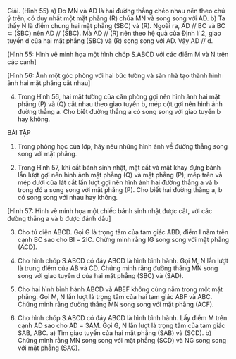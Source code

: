 Giải. (Hình 55)
a) Do MN và AD là hai đường thẳng chéo nhau nên theo chú ý trên, có duy nhất một mặt phẳng (R) chứa MN và song song với AD.
b) Ta thấy N là điểm chung hai mặt phẳng (SBC) và (R). Ngoài ra, AD // BC và BC ⊂ (SBC) nên AD // (SBC). Mà AD // (R) nên theo hệ quả của Định lí 2, giao tuyến d của hai mặt phẳng (SBC) và (R) song song với AD. Vậy AD // d.

[Hình 55: Hình vẽ minh họa một hình chóp S.ABCD với các điểm M và N trên các cạnh]

[Hình 56: Ảnh một góc phòng với hai bức tường và sàn nhà tạo thành hình ảnh hai mặt phẳng cắt nhau]

4. Trong Hình 56, hai mặt tường của căn phòng gợi nên hình ảnh hai mặt phẳng (P) và (Q) cắt nhau theo giao tuyến b, mép cột gợi nên hình ảnh đường thẳng a. Cho biết đường thẳng a có song song với giao tuyến b hay không.

BÀI TẬP

1. Trong phòng học của lớp, hãy nêu những hình ảnh về đường thẳng song song với mặt phẳng.

2. Trong Hình 57, khi cắt bánh sinh nhật, mặt cắt và mặt khay đựng bánh lần lượt gợi nên hình ảnh mặt phẳng (Q) và mặt phẳng (P); mép trên và mép dưới của lát cắt lần lượt gợi nên hình ảnh hai đường thẳng a và b trong đó a song song với mặt phẳng (P). Cho biết hai đường thẳng a, b có song song với nhau hay không.

[Hình 57: Hình vẽ minh họa một chiếc bánh sinh nhật được cắt, với các đường thẳng a và b được đánh dấu]

3. Cho tứ diện ABCD. Gọi G là trọng tâm của tam giác ABD, điểm I nằm trên cạnh BC sao cho BI = 2IC. Chứng minh rằng IG song song với mặt phẳng (ACD).

4. Cho hình chóp S.ABCD có đáy ABCD là hình bình hành. Gọi M, N lần lượt là trung điểm của AB và CD. Chứng minh rằng đường thẳng MN song song với giao tuyến d của hai mặt phẳng (SBC) và (SAD).

5. Cho hai hình bình hành ABCD và ABEF không cùng nằm trong một mặt phẳng. Gọi M, N lần lượt là trọng tâm của hai tam giác ABF và ABC. Chứng minh rằng đường thẳng MN song song với mặt phẳng (ACF).

6. Cho hình chóp S.ABCD có đáy ABCD là hình bình hành. Lấy điểm M trên cạnh AD sao cho AD = 3AM. Gọi G, N lần lượt là trọng tâm của tam giác SAB, ABC.
a) Tìm giao tuyến của hai mặt phẳng (SAB) và (SCD).
b) Chứng minh rằng MN song song với mặt phẳng (SCD) và NG song song với mặt phẳng (SAC).